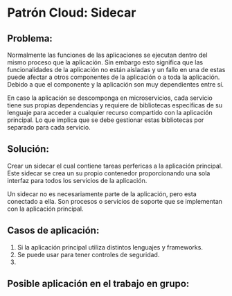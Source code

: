 # Patrón Cloud: Sidecar
## Problema:
Normalmente las funciones de las aplicaciones se ejecutan dentro del mismo proceso que la aplicación. Sin embargo esto significa que las funcionalidades de la aplicación no están aisladas y un fallo en una de estas puede afectar a otros componentes de la aplicación o a toda la aplicación. Debido a que el componente y la aplicación son muy dependientes entre sí.

En caso la aplicación se descomponga en microservicios, cada servicio tiene sus propias dependencias y requiere de bibliotecas específicas de su lenguaje para acceder a cualquier recurso compartido con la aplicación principal. Lo que implica que se debe gestionar estas bibliotecas por separado para cada servicio. 


## Solución:
Crear un sidecar el cual contiene tareas perfericas a la aplicación principal. Este sidecar se crea un su propio contenedor proporcionando una sola interfaz para todos los servicios de la aplicación.

Un sidecar no es necesariamente parte de la aplicación, pero esta conectado a ella. Son procesos o servicios de soporte que se implementan con la aplicación principal.

## Casos de aplicación:
 1. Si la aplicación principal utiliza distintos lenguajes y frameworks.
2. Se puede usar para tener controles de seguridad.
3. 


## Posible aplicación en el trabajo en grupo: